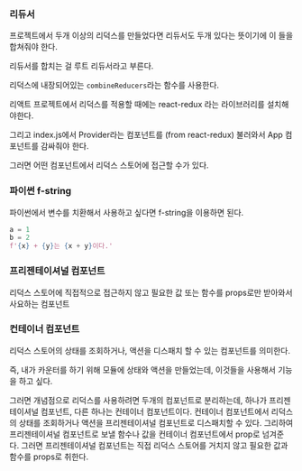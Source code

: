 ### 리듀서

프로젝트에서 두개 이상의 리덕스를 만들었다면 리듀서도 두개 있다는 뜻이기에 이 들을 합쳐줘야 한다.

리듀서를 합치는 걸 루트 리듀서라고 부른다. 

리덕스에 내장되어있는 ``combineReducers``라는 함수를 사용한다.

리액트 프로젝트에서 리덕스를 적용할 때에는 react-redux 라는 라이브러리를 설치해야한다.

그리고 index.js에서 Provider라는 컴포넌트를 (from react-redux) 불러와서 App 컴포넌트를 감싸줘야 한다.

그러면 어떤 컴포넌트에서 리덕스 스토어에 접근할 수가 있다.



### 파이썬 f-string

파이썬에서 변수를 치환해서 사용하고 싶다면 f-string을 이용하면 된다.

```python
a = 1
b = 2
f'{x} + {y}는 {x + y}이다.'
```



### 프리젠테이셔널 컴포넌트

리덕스 스토어에 직접적으로 접근하지 않고 필요한 값 또는 함수를 props로만 받아와서 사요하는 컴포넌트

### 컨테이너 컴포넌트

리덕스 스토어의 상태를 조회하거나, 액션을 디스패치 할 수 있는 컴포넌트를 의미한다.



즉, 내가 카운터를 하기 위해 모듈에 상태와 액션을 만들었는데, 이것들을 사용해서 기능을 하고 싶다.

그러면 개념점으로 리덕스를 사용하려면 두개의 컴포넌트로 분리하는데, 하나가 프리젠테이셔널 컴포넌트, 다른 하나는 컨테이너 컴포넌트이다. 컨테이너 컴포넌트에서 리덕스의 상태를 조회하거나 액션을 프리젠테이셔널 컴포넌트로 디스패치할 수 있다. 그리하여 프리젠테이셔널 컴포넌트로 보낼 함수나 값을 컨테이너 컴포넌트에서 prop로 넘겨준다. 그러면 프리젠테이셔널 컴포넌트는 직접 리덕스 스토어를 거치지 않고 필요한 값과 함수를 props로 취한다.

































